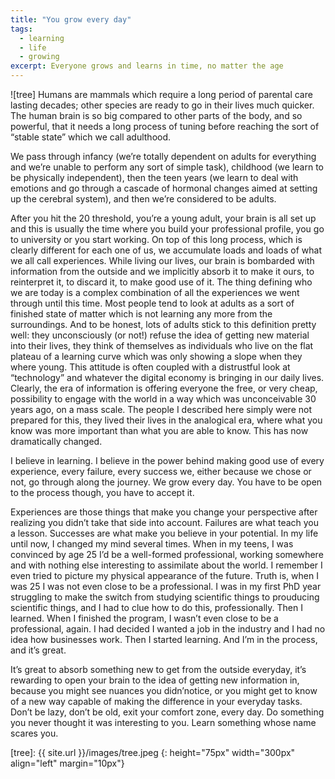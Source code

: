```yaml
---
title: "You grow every day"
tags:
  - learning
  - life
  - growing
excerpt: Everyone grows and learns in time, no matter the age
---
```


![tree] Humans are mammals which require a long period of parental care lasting decades; other species are ready to go in their lives much quicker.
The human brain is so big compared to other parts of the body, and so powerful, that it needs a long process of tuning before reaching the sort of “stable state” which we call adulthood.

We pass through infancy (we’re totally dependent on adults for everything and we’re unable to perform any sort of simple task), childhood (we learn to be physically independent), then the teen years (we learn to deal with emotions and go through a cascade of hormonal changes aimed at setting up the cerebral system), and then we’re considered to be adults. 

After you hit the 20 threshold, you’re a young adult, your brain is all set up and this is usually the time where you build your professional profile, you go to university or you start working.
On top of this long process, which is clearly different for each one of us, we accumulate loads and loads of what we all call experiences. While living our lives, our brain is bombarded with information from the outside and we implicitly absorb it to make it ours, to reinterpret it, to discard it, to make good use of it.
The thing defining who we are today is a complex combination of all the experiences we went through until this time. Most people tend to look at adults as a sort of finished state of matter which is not learning any more from the surroundings. And to be honest, lots of adults stick to this definition pretty well: they unconsciously (or not!) refuse the idea of getting new material into their lives, they think of themselves as individuals who live on the flat plateau of a learning curve which was only showing a slope when they where young. This attitude is often coupled with a distrustful look at “technology” and whatever the digital economy is bringing in our daily lives. Clearly, the era of information is offering everyone the free, or very cheap, possibility to engage with the world in a way which was unconceivable 30 years ago, on a mass scale. The people I described here simply were not prepared for this, they lived their lives in the analogical era, where what you know was more important than what you are able to know. This has now dramatically changed.

I believe in learning. I believe in the power behind making good use of every experience, every failure, every success we, either because we chose or not, go through along the journey. We grow every day. You have to be open to the process though, you have to accept it.

Experiences are those things that make you change your perspective after realizing you didn’t take that side into account. Failures are what teach you a lesson. Successes are what make you believe in your potential.
In my life until now, I changed my mind several times. When in my teens, I was convinced by age 25 I’d be a well-formed professional, working somewhere and with nothing else interesting to assimilate about the world. I remember I even tried to picture my physical appearance of the future. Truth is, when I was 25 I was not even close to be a professional. I was in my first PhD year struggling to make the switch from studying scientific things to prouducing scientific things, and I had to clue how to do this, professionally. Then I learned. When I finished the program, I wasn’t even close to be a professional, again. I had decided I wanted a job in the industry and I had no idea how businesses work. Then I started learning. And I’m in the process, and it’s great.

It’s great to absorb something new to get from the outside everyday, it’s rewarding to open your brain to the idea of getting new information in, because you might see nuances you didn’notice, or you might get to know of a new way capable of making the difference in your everyday tasks. Don’t be lazy, don’t be old, exit your comfort zone, every day. Do something you never thought it was interesting to you. Learn something whose name scares you.

[tree]: {{ site.url }}/images/tree.jpeg
{: height="75px" width="300px" align="left" margin="10px"}
